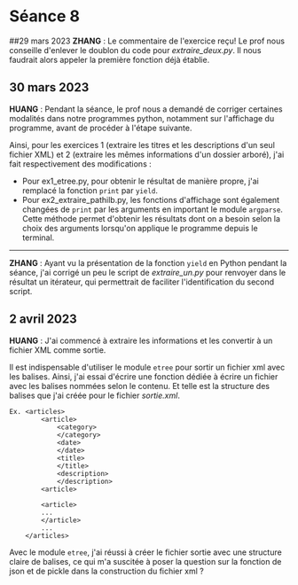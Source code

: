 # Séance 8

##29 mars 2023
**ZHANG** : Le commentaire de l'exercice reçu! Le prof nous conseille d'enlever le doublon du code pour *extraire_deux.py*. Il nous faudrait alors appeler la première fonction déjà établie.

## 30 mars 2023

**HUANG** : Pendant la séance, le prof nous a demandé de corriger certaines modalités dans notre programmes python, notamment sur l'affichage du programme, avant de procéder à l'étape suivante.

Ainsi, pour les exercices 1 (extraire les titres et les descriptions d'un seul fichier XML) et 2 (extraire les mêmes informations d'un dossier arboré), j'ai fait respectivement des modifications :

- Pour ex1_etree.py, pour obtenir le résultat de manière propre, j'ai remplacé la fonction `print` par `yield`.
- Pour ex2_extraire_pathilb.py, les fonctions d'affichage sont également changées de `print` par les arguments en important le module `argparse`. Cette méthode permet d'obtenir les résultats dont on a besoin selon la choix des arguments lorsqu'on applique le programme depuis le terminal.

***
**ZHANG** : Ayant vu la présentation de la fonction `yield` en Python pendant la séance, j'ai corrigé un peu le script de *extraire_un.py* pour renvoyer dans le résultat un itérateur, qui permettrait de faciliter l'identification du second script.


## 2 avril 2023

**HUANG** : J'ai commencé à extraire les informations et les convertir à un fichier XML comme sortie. 

Il est indispensable d'utiliser le module `etree` pour sortir un fichier xml avec les balises. Ainsi, j'ai essai d'écrire une fonction dédiée à écrire un fichier avec les balises nommées selon le contenu. Et telle est la structure des balises que j'ai créée pour le fichier *sortie.xml*.
    
    Ex. <articles>
            <article>
                <category>
                </category>
                <date>
                </date>
                <title>
                </title>
                <description>
                </description>
            <article>

            <article>
            ...
            </article>
            ...
        </articles>

Avec le module `etree`, j'ai réussi à créer le fichier sortie avec une structure claire de balises, ce qui m'a suscitée à poser la question sur la fonction de json et de pickle dans la construction du fichier xml ?

